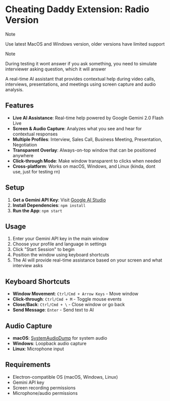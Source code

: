 # Cheating Daddy Extension: Radio Version

> [!NOTE]  
> Use latest MacOS and Windows version, older versions have limited support

> [!NOTE]  
> During testing it wont answer if you ask something, you need to simulate interviewer asking question, which it will answer

A real-time AI assistant that provides contextual help during video calls, interviews, presentations, and meetings using screen capture and audio analysis.

## Features

- **Live AI Assistance**: Real-time help powered by Google Gemini 2.0 Flash Live
- **Screen & Audio Capture**: Analyzes what you see and hear for contextual responses
- **Multiple Profiles**: Interview, Sales Call, Business Meeting, Presentation, Negotiation
- **Transparent Overlay**: Always-on-top window that can be positioned anywhere
- **Click-through Mode**: Make window transparent to clicks when needed
- **Cross-platform**: Works on macOS, Windows, and Linux (kinda, dont use, just for testing rn)

## Setup

1. **Get a Gemini API Key**: Visit [Google AI Studio](https://aistudio.google.com/apikey)
2. **Install Dependencies**: `npm install`
3. **Run the App**: `npm start`

## Usage

1. Enter your Gemini API key in the main window
2. Choose your profile and language in settings
3. Click "Start Session" to begin
4. Position the window using keyboard shortcuts
5. The AI will provide real-time assistance based on your screen and what interview asks

## Keyboard Shortcuts

- **Window Movement**: `Ctrl/Cmd + Arrow Keys` - Move window
- **Click-through**: `Ctrl/Cmd + M` - Toggle mouse events
- **Close/Back**: `Ctrl/Cmd + \` - Close window or go back
- **Send Message**: `Enter` - Send text to AI

## Audio Capture

- **macOS**: [SystemAudioDump](https://github.com/Mohammed-Yasin-Mulla/Sound) for system audio
- **Windows**: Loopback audio capture
- **Linux**: Microphone input

## Requirements

- Electron-compatible OS (macOS, Windows, Linux)
- Gemini API key
- Screen recording permissions
- Microphone/audio permissions
